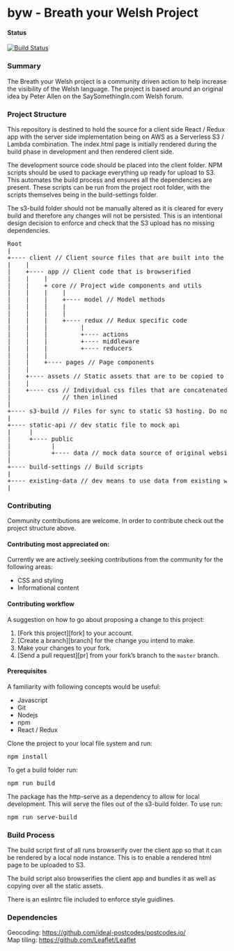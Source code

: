 # byw - Breath your Welsh Project

#### Status

[![Build Status](https://travis-ci.org/rase-rocks/byw.svg?branch=master)](https://travis-ci.org/rase-rocks/byw)

### Summary

The Breath your Welsh project is a community driven action to help increase the visibility of the Welsh language. The project is based around an original idea by Peter Allen on the SaySomethingIn.com Welsh forum.

### Project Structure

This repository is destined to hold the source for a client side React / Redux app with the server side implementation being on AWS as a Serverless S3 / Lambda combination. The index.html page is initially rendered during the build phase in development and then rendered client side.

The development source code should be placed into the client folder. NPM scripts should be used to package everything up ready for upload to S3. This automates the build process and ensures all the dependencies are present. These scripts can be run from the project root folder, with the scripts themselves being in the build-settings folder.

The s3-build folder should not be manually altered as it is cleared for every build and therefore any changes will not be persisted. This is an intentional design decision to enforce and check that the S3 upload has no missing dependencies.

<pre>
Root
|
+---- client // Client source files that are built into the s3-build folder
|    |
|    +---- app // Client code that is browserified
|    |    |
|    |    + core // Project wide components and utils
|    |    |    |
|    |    |    +---- model // Model methods
|    |    |    |   
|    |    |    |
|    |    |    +---- redux // Redux specific code
|    |    |         |
|    |    |         +---- actions
|    |    |         +---- middleware
|    |    |         +---- reducers
|    |    |
|    |    +---- pages // Page components
|    |
|    +---- assets // Static assets that are to be copied to S3
|    |
|    +---- css // Individual css files that are concatenated and striped of unused classes
|              // then inlined
|
+---- s3-build // Files for sync to static S3 hosting. Do not update this folder manually
|
+---- static-api // dev static file to mock api
|     |
|     +---- public
|           |
|           +---- data // mock data source of original website data
|
+---- build-settings // Build scripts
|
+---- existing-data // dev means to use data from existing website datasource
|
</pre>

### Contributing

Community contributions are welcome. In order to contribute check out the project structure above.

#### Contributing most appreciated on:

Currently we are actively seeking contributions from the community for the following areas:

+ CSS and styling
+ Informational content

#### Contributing workflow

A suggestion on how to go about proposing a change to this project:

1. [Fork this project][fork] to your account.
2. [Create a branch][branch] for the change you intend to make.
3. Make your changes to your fork.
4. [Send a pull request][pr] from your fork’s branch to the `master` branch.

#### Prerequisites

A familiarity with following concepts would be useful:

+ Javascript
+ Git
+ Nodejs
+ npm
+ React / Redux

Clone the project to your local file system and run:

<pre>npm install</pre>

To get a build folder run:

<pre>npm run build</pre>

The package has the http-serve as a dependency to allow for local development. This will serve the files out of the s3-build folder. To use run:

<pre>npm run serve-build</pre>

### Build Process

The build script first of all runs browserify over the client app so that it can be rendered by a local node instance. This is to enable a rendered html page to be uploaded to S3. 

The build script also browserifies the client app and bundles it as well as copying over all the static assets.

There is an eslintrc file included to enforce style guidlines.

### Dependencies

Geocoding: https://github.com/ideal-postcodes/postcodes.io/ <br/>
Map tiling: https://github.com/Leaflet/Leaflet


